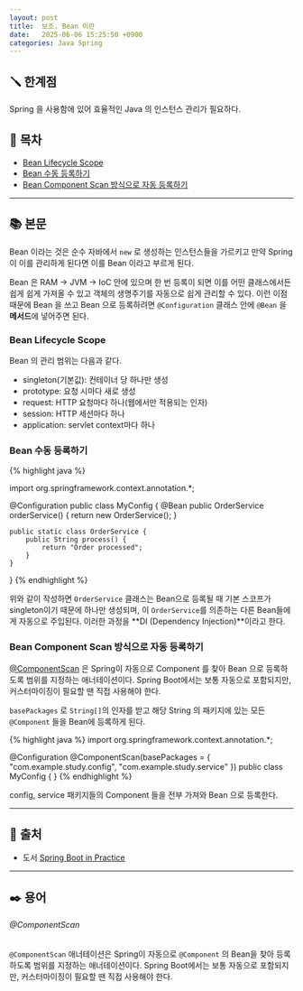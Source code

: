 ```yaml
---
layout: post
title:  보조. Bean 이란
date:   2025-06-06 15:25:50 +0900
categories: Java Spring
---
```



<!--more-->

## 🪛 한계점

Spring 을 사용함에 있어 효율적인 Java 의 인스턴스 관리가 필요하다.

## 📂 목차
- [Bean Lifecycle Scope](#bean-lifecycle-scope)
- [Bean 수동 등록하기](#bean-수동-등록하기)
- [Bean Component Scan 방식으로 자동 등록하기](#bean-component-scan-방식으로-자동-등록하기)

---

## 📚 본문

Bean 이라는 것은 순수 자바에서 `new` 로 생성하는 인스턴스들을 가르키고 만약 Spring 이 이를 관리하게 된다면 이를 Bean 이라고 부르게 된다.

Bean 은 RAM -> JVM -> IoC 안에 있으며 한 번 등록이 되면 이를 어떤 클래스에서든 쉽게 쉽게 가져올 수 있고 객체의 생명주기를 자동으로 쉽게 관리할 수 있다. 이런 이점 때문에 Bean 을 쓰고 Bean 으로 등록하려면 `@Configuration` 클래스 안에 `@Bean` 을 **메서드**에 넣어주면 된다.

### Bean Lifecycle Scope

Bean 의 관리 범위는 다음과 같다.
- singleton(기본값): 컨테이너 당 하나만 생성
- prototype: 요청 시마다 새로 생성
- request: HTTP 요청마다 하나(웹에서만 적용되는 인자)
- session: HTTP 세션마다 하나
- application: servlet context마다 하나

### Bean 수동 등록하기
{% highlight java %}

import org.springframework.context.annotation.*;

@Configuration
public class MyConfig {
    @Bean
    public OrderService orderService() {
        return new OrderService();
    }

    public static class OrderService {
        public String process() {
            return "Order processed";
        }
    }
}
{% endhighlight %}

위와 같이 작성하면 `OrderService` 클래스는 Bean으로 등록될 때 기본 스코프가 singleton이기 때문에 하나만 생성되며, 이 `OrderService`를 의존하는 다른 Bean들에게 자동으로 주입된다. 이러한 과정을 **DI (Dependency Injection)**이라고 한다.

### Bean Component Scan 방식으로 자동 등록하기

[@ComponentScan](#componentscan) 은 Spring이 자동으로 Component 를 찾아 Bean 으로 등록하도록 범위를 지정하는 애너테이션이다. Spring Boot에서는 보통 자동으로 포함되지만, 커스터마이징이 필요할 땐 직접 사용해야 한다.

`basePackages` 로 `String[]`의 인자를 받고 해당 String 의 패키지에 있는 모든 `@Component` 들을 Bean에 등록하게 된다.

{% highlight java %}
import org.springframework.context.annotation.*;

@Configuration
@ComponentScan(basePackages = {
        "com.example.study.config",
        "com.example.study.service"
})
public class MyConfig { }
{% endhighlight %}

config, service 패키지들의 Component 들을 전부 가져와 Bean 으로 등록한다.

---

## 🔗 출처
- 도서 [Spring Boot in Practice](https://www.aladin.co.kr/shop/wproduct.aspx?ItemId=279280319&srsltid=AfmBOoqOq7s5PrLMTe6aMGBXVD7AjNczIgN0e57lelyEY76kueqPkxeK)

---

## ✒️ 용어

###### @ComponentScan

`@ComponentScan` 애너테이션은 Spring이 자동으로 `@Component` 의 Bean을 찾아 등록하도록 범위를 지정하는 애너테이션이다. Spring Boot에서는 보통 자동으로 포함되지만, 커스터마이징이 필요할 땐 직접 사용해야 한다.
